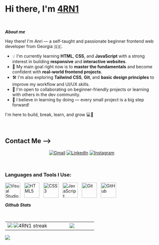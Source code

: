 


# Hi there, I'm </b><a href="https://github.com/4RN1">4RN1</a> 
<br>


***About me***



Hey there! I'm Anri — a self-taught and passionate beginner frontend web developer from Georgia 🇬🇪.

- 💡 I'm currently learning **HTML**, **CSS**, and **JavaScript** with a strong interest in building **responsive** and **interactive websites**.
- 🎯 My main goal right now is to **master the fundamentals** and become confident with **real-world frontend projects**.
- 🛠 I'm also exploring **Tailwind CSS**, **Git**, and **basic design principles** to improve my workflow and UI/UX skills.
- 🤝 I'm open to collaborating on beginner-friendly projects or learning with others in the dev community.
- 🚀 I believe in learning by doing — every small project is a big step forward!

I'm here to build, break, learn, and grow 💻🌱



<br> 





## Contact Me -->

<div align="center">


[![Gmail](https://img.shields.io/badge/Gmail-D14836?style=for-the-badge&logo=gmail&logoColor=white)](mailto:anriskr14@gmail.com.com)
[![LinkedIn](https://img.shields.io/badge/LinkedIn-0A66C2?style=for-the-badge&logo=linkedin&logoColor=white)](https://www.linkedin.com/in/anri-begheladze-232364358)
[![Instagram](https://img.shields.io/badge/Instagram-E4405F?style=for-the-badge&logo=instagram&logoColor=white)](https://www.instagram.com/___arn1___)

 
</div>

<br>



 





### Languages and Tools I Use:

<img align="left" alt="Visual Studio Code" width="26px" src="https://cdn.jsdelivr.net/gh/devicons/devicon/icons/vscode/vscode-original.svg" style="padding-right:10px; width:50px;" />
<img align="left" alt="HTML5" width="26px" src="https://cdn.jsdelivr.net/gh/devicons/devicon/icons/html5/html5-original.svg" style="padding-right:10px; width:50px;" />
<img align="left" alt="CSS3" width="26px" src="https://cdn.jsdelivr.net/gh/devicons/devicon/icons/css3/css3-original.svg" style="padding-right:10px; width:50px;" />
<img align="left" alt="JavaScript" width="26px" src="https://cdn.jsdelivr.net/gh/devicons/devicon/icons/javascript/javascript-original.svg" style="padding-right:10px; width:50px;" />
<!--[<img align="left" alt="React" width="26px" src="https://cdn.jsdelivr.net/gh/devicons/devicon/icons/react/react-original.svg" style="padding-right:10px;" />] -->
<!--[<img align="left" alt="Node.js" width="26px" src="https://cdn.jsdelivr.net/gh/devicons/devicon/icons/nodejs/nodejs-original.svg" style="padding-right:10px;" />]  -->
<!--[<img align="left" alt="MySQL" width="26px" src="https://cdn.jsdelivr.net/gh/devicons/devicon/icons/mysql/mysql-original.svg" style="padding-right:10px;" />] -->
<img align="left" alt="Git" width="26px" src="https://cdn.jsdelivr.net/gh/devicons/devicon/icons/git/git-original.svg" style="padding-right:10px; width:50px;" />
<img align="left" alt="GitHub" width="26px" src="https://user-images.githubusercontent.com/3369400/139447912-e0f43f33-6d9f-45f8-be46-2df5bbc91289.png" style="padding-right:10px; width:50px;" />

<br>
<br>
<br>


<!-- Github Stats -->
***Github Stats***

<br>
<p align="center">
<table align="center">
<tr>
<td width="50%" align="center">
    <img src="https://github-readme-stats.vercel.app/api?username=4RN1&theme=nightowl&show_icons=true&count_private=true" />
    <img src="https://github-readme-streak-stats.herokuapp.com/?user=4RN1&theme=nightowl&hide_border=false" alt="4RN1 streak" />
</td>
<td width="50%" align="center">
    <img src="https://github-readme-stats.anuraghazra1.vercel.app/api/top-langs/?username=4RN1&theme=nightowl&hide_border=false&langs_count=10"/>
</td>
</tr>
</table>


  ![](https://github-trophies.vercel.app/?username=4RN1&theme=radical&no-frame=false&no-bg=false&margin-w=4)

  
</p>


  
<br>




